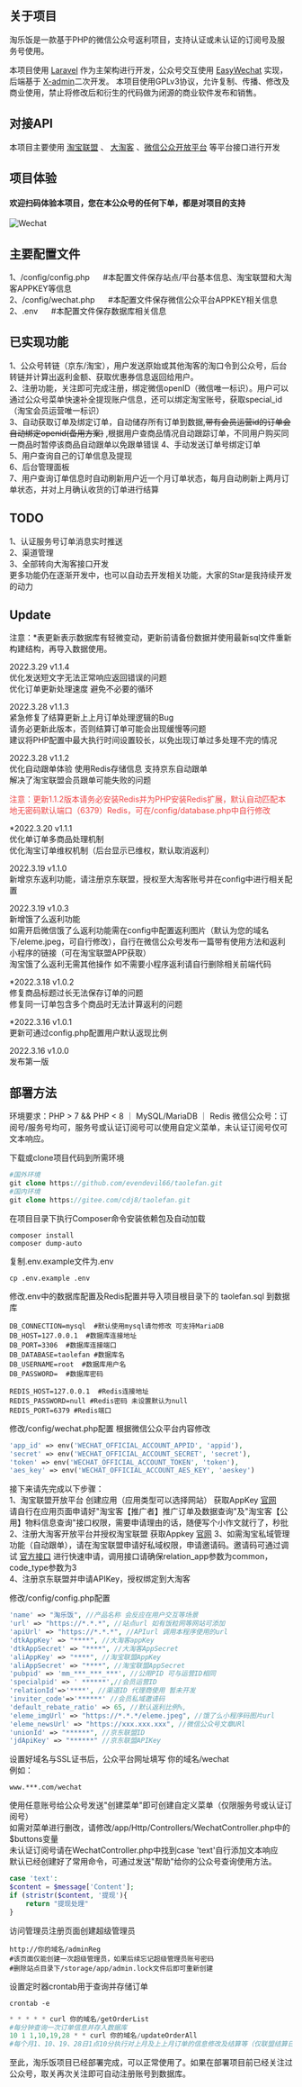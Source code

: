 

## 关于项目
淘乐饭是一款基于PHP的微信公众号返利项目，支持认证或未认证的订阅号及服务号使用。  

本项目使用 [Laravel](https://laravel.com/) 作为主架构进行开发，公众号交互使用 [EasyWechat](https://www.easywechat.com) 实现，后端基于 [X-admin](http://x.xuebingsi.com)二次开发。
本项目使用GPLv3协议，允许复制、传播、修改及商业使用，禁止将修改后和衍生的代码做为闭源的商业软件发布和销售。

## 对接API

本项目主要使用 [淘宝联盟](https://pub.alimama.com/) 、 [大淘客](https://www.dataoke.com) 、[微信公众开放平台](https://mp.weixin.qq.com/) 等平台接口进行开发

## 项目体验
<h4>欢迎扫码体验本项目，您在本公众号的任何下单，都是对项目的支持</h4>

![Wechat](public/images/wechat.png)

## 主要配置文件
1、/config/config.php &nbsp;&nbsp;&nbsp;&nbsp; #本配置文件保存站点/平台基本信息、淘宝联盟和大淘客APPKEY等信息  
2、/config/wechat.php &nbsp;&nbsp;&nbsp;&nbsp; #本配置文件保存微信公众平台APPKEY相关信息  
2、.env &nbsp;&nbsp;&nbsp;&nbsp; #本配置文件保存数据库相关信息

## 已实现功能
1、公众号转链（京东/淘宝），用户发送原始或其他淘客的淘口令到公众号，后台转链并计算出返利金额、获取优惠券信息返回给用户。  
2、注册功能，关注即可完成注册，绑定微信openID（微信唯一标识）。用户可以通过公众号菜单快速补全提现账户信息，还可以绑定淘宝账号，获取special_id（淘宝会员运营唯一标识）  
3、自动获取订单及绑定订单，自动储存所有订单到数据,~~带有会员运营id的订单会自动绑定openid(备用方案)~~ ,根据用户查商品情况自动跟踪订单，不同用户购买同一商品时暂停该商品自动跟单以免跟单错误 
4、手动发送订单号绑定订单  
5、用户查询自己的订单信息及提现  
6、后台管理面板  
7、用户查询订单信息时自动刷新用户近一个月订单状态，每月自动刷新上两月订单状态，并对上月确认收货的订单进行结算

## TODO
1、认证服务号订单消息实时推送  
2、渠道管理  
3、全部转向大淘客接口开发  
更多功能仍在逐渐开发中，也可以自动去开发相关功能，大家的Star是我持续开发的动力

## Update
注意：*表更新表示数据库有轻微变动，更新前请备份数据并使用最新sql文件重新构建结构，再导入数据使用。  
  
2022.3.29 v1.1.4  
优化发送短文字无法正常响应返回错误的问题  
优化订单更新处理速度 避免不必要的循环  
  
2022.3.28 v1.1.3  
紧急修复了结算更新上上月订单处理逻辑的Bug  
请务必更新此版本，否则结算订单可能会出现缓慢等问题  
建议将PHP配置中最大执行时间设置较长，以免出现订单过多处理不完的情况
  
2022.3.28 v1.1.2  
优化自动跟单体验 使用Redis存储信息 支持京东自动跟单  
解决了淘宝联盟会员跟单可能失败的问题  

<font color="#ee4444">注意：更新1.1.2版本请务必安装Redis并为PHP安装Redis扩展，默认自动匹配本地无密码默认端口（6379）Redis，可在/config/database.php中自行修改</font>  
  
*2022.3.20 v1.1.1  
优化单订单多商品处理机制  
优化淘宝订单维权机制（后台显示已维权，默认取消返利）  
    
2022.3.19 v1.1.0  
新增京东返利功能，请注册京东联盟，授权至大淘客账号并在config中进行相关配置  
  
2022.3.19 v1.0.3  
新增饿了么返利功能  
如需开启微信饿了么返利功能需在config中配置返利图片（默认为您的域名下/eleme.jpeg，可自行修改），自行在微信公众号发布一篇带有使用方法和返利小程序的链接（可在淘宝联盟APP获取）  
淘宝饿了么返利无需其他操作 如不需要小程序返利请自行删除相关前端代码  
  
*2022.3.18 v1.0.2  
修复商品标题过长无法保存订单的问题  
修复同一订单包含多个商品时无法计算返利的问题

*2022.3.16 v1.0.1  
更新可通过config.php配置用户默认返现比例  

2022.3.16 v1.0.0  
发布第一版

## 部署方法
环境要求：PHP > 7 && PHP < 8  ｜ MySQL/MariaDB ｜ Redis
微信公众号：订阅号/服务号均可，服务号或认证订阅号可以使用自定义菜单，未认证订阅号仅可文本响应。

下载或clone项目代码到所需环境  
````PHP
#国外环境
git clone https://github.com/evendevil66/taolefan.git
#国内环境
git clone https://gitee.com/cdj8/taolefan.git
````
在项目目录下执行Composer命令安装依赖包及自动加载  
````shell script
composer install
composer dump-auto
````
复制.env.example文件为.env
````shell script
cp .env.example .env
````
修改.env中的数据库配置及Redis配置并导入项目根目录下的 taolefan.sql 到数据库  
````text
DB_CONNECTION=mysql  #默认使用mysql请勿修改 可支持MariaDB
DB_HOST=127.0.0.1  #数据库连接地址
DB_PORT=3306  #数据库连接端口
DB_DATABASE=taolefan #数据库名
DB_USERNAME=root  #数据库用户名
DB_PASSWORD=  #数据库密码

REDIS_HOST=127.0.0.1  #Redis连接地址
REDIS_PASSWORD=null #Redis密码 未设置默认为null
REDIS_PORT=6379 #Redis端口
````

修改/config/wechat.php配置 根据微信公众平台内容修改
````php
'app_id' => env('WECHAT_OFFICIAL_ACCOUNT_APPID', 'appid'),
'secret' => env('WECHAT_OFFICIAL_ACCOUNT_SECRET', 'secret'), 
'token' => env('WECHAT_OFFICIAL_ACCOUNT_TOKEN', 'token'),
'aes_key' => env('WECHAT_OFFICIAL_ACCOUNT_AES_KEY', 'aeskey')
````
  
接下来请先完成以下步骤：  
1、淘宝联盟开放平台 创建应用（应用类型可以选择网站） 获取AppKey [官网](https://aff-open.taobao.com)  
请自行在应用页面申请好"淘宝客【推广者】推广订单及数据查询"及"淘宝客【公用】物料信息查询"接口权限，需要申请理由的话，随便写个小作文就行了，秒批  
2、注册大淘客开放平台并授权淘宝联盟 获取Appkey  [官网](https://www.dataoke.com/kfpt/openapi.html)
3、如需淘宝私域管理功能（自动跟单），请在淘宝联盟申请好私域权限，申请邀请码。邀请码可通过调试 [官方接口](https://open.taobao.com/doc.htm?spm=a219a.15212433.0.0.4398669aXaoE2Y&docId=1&docType=15&apiName=taobao.tbk.sc.invitecode.get)
进行快速申请，调用接口请确保relation_app参数为common，code_type参数为3  
4、注册京东联盟并申请APIKey，授权绑定到大淘客  

修改/config/config.php配置
````php
'name' => "淘乐饭", //产品名称 会反应在用户交互等场景
'url' => "https://*.*.*", //站点url 如有饭粒网等网站可添加
'apiUrl' => "https://*.*.*", //APIurl 调用本程序使用的url
'dtkAppKey' => "****", //大淘客appKey 
'dtkAppSecret' => "****", //大淘客AppSecret
'aliAppKey' => "****", //淘宝联盟AppKey
'aliAppSecret' => "****", //淘宝联盟AppSecret
'pubpid' => 'mm_***_***_***', //公用PID 可与运营ID相同
'specialpid' => ' ******',//会员运营ID
'relationId'=>'****', //渠道ID 代理商使用 暂未开发
'inviter_code'=>'******' //会员私域邀请码
'default_rebate_ratio' => 65, //默认返利比例%,
'eleme_imgUrl' => "https://*.*.*/eleme.jpeg", //饿了么小程序码图片url
'eleme_newsUrl' => "https://xxx.xxx.xxx", //微信公众号文章URl
'unionId' => "******", //京东联盟ID
'jdApiKey' => "******" //京东联盟APIKey

````
设置好域名与SSL证书后，公众平台网址填写 你的域名/wechat  
例如：
````text
www.***.com/wechat
````
使用任意账号给公众号发送"创建菜单"即可创建自定义菜单（仅限服务号或认证订阅号）  
如需对菜单进行删改，请修改/app/Http/Controllers/WechatController.php中的$buttons变量  
未认证订阅号请在WechatController.php中找到case 'text'自行添加文本响应  
默认已经创建好了常用命令，可通过发送"帮助"给你的公众号查询使用方法。
````php
case 'text':
$content = $message['Content'];
if (stristr($content, '提现'){
    return "提现处理"
}
````
访问管理员注册页面创建超级管理员
````shell script
http://你的域名/adminReg
#该页面仅能创建一次超级管理员，如果后续忘记超级管理员账号密码
#删除站点目录下/storage/app/admin.lock文件后即可重新创建
````


设置定时器crontab用于查询并存储订单
````shell script
crontab -e
````
````PHP
* * * * * curl 你的域名/getOrderList
#每分钟查询一次订单信息并存入数据库
10 1 1,10,19,28 * * curl 你的域名/updateOrderAll
#每个月1、10、19、28日1点10分执行对上月及上上月订单的信息修改及结算等（仅联盟结算日期为上月的才会被结算）
````

至此，淘乐饭项目已经部署完成，可以正常使用了。如果在部署项目前已经关注过公众号，取关再次关注即可自动注册账号到数据库。




